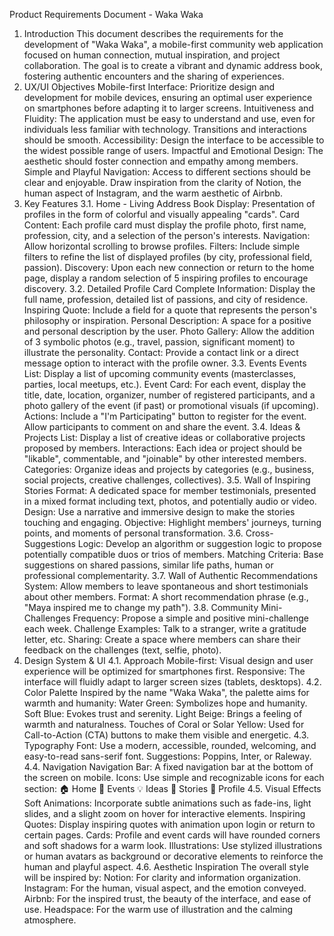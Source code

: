Product Requirements Document - Waka Waka
1. Introduction
This document describes the requirements for the development of "Waka Waka", a mobile-first community web application focused on human connection, mutual inspiration, and project collaboration. The goal is to create a vibrant and dynamic address book, fostering authentic encounters and the sharing of experiences.
2. UX/UI Objectives
Mobile-first Interface: Prioritize design and development for mobile devices, ensuring an optimal user experience on smartphones before adapting it to larger screens.
Intuitiveness and Fluidity: The application must be easy to understand and use, even for individuals less familiar with technology. Transitions and interactions should be smooth.
Accessibility: Design the interface to be accessible to the widest possible range of users.
Impactful and Emotional Design: The aesthetic should foster connection and empathy among members.
Simple and Playful Navigation: Access to different sections should be clear and enjoyable. Draw inspiration from the clarity of Notion, the human aspect of Instagram, and the warm aesthetic of Airbnb.
3. Key Features
3.1. Home - Living Address Book
Display: Presentation of profiles in the form of colorful and visually appealing "cards".
Card Content: Each profile card must display the profile photo, first name, profession, city, and a selection of the person's interests.
Navigation: Allow horizontal scrolling to browse profiles.
Filters: Include simple filters to refine the list of displayed profiles (by city, professional field, passion).
Discovery: Upon each new connection or return to the home page, display a random selection of 5 inspiring profiles to encourage discovery.
3.2. Detailed Profile Card
Complete Information: Display the full name, profession, detailed list of passions, and city of residence.
Inspiring Quote: Include a field for a quote that represents the person's philosophy or inspiration.
Personal Description: A space for a positive and personal description by the user.
Photo Gallery: Allow the addition of 3 symbolic photos (e.g., travel, passion, significant moment) to illustrate the personality.
Contact: Provide a contact link or a direct message option to interact with the profile owner.
3.3. Events
Events List: Display a list of upcoming community events (masterclasses, parties, local meetups, etc.).
Event Card: For each event, display the title, date, location, organizer, number of registered participants, and a photo gallery of the event (if past) or promotional visuals (if upcoming).
Actions: Include a "I'm Participating" button to register for the event. Allow participants to comment on and share the event.
3.4. Ideas & Projects
List: Display a list of creative ideas or collaborative projects proposed by members.
Interactions: Each idea or project should be "likable", commentable, and "joinable" by other interested members.
Categories: Organize ideas and projects by categories (e.g., business, social projects, creative challenges, collectives).
3.5. Wall of Inspiring Stories
Format: A dedicated space for member testimonials, presented in a mixed format including text, photos, and potentially audio or video.
Design: Use a narrative and immersive design to make the stories touching and engaging.
Objective: Highlight members' journeys, turning points, and moments of personal transformation.
3.6. Cross-Suggestions
Logic: Develop an algorithm or suggestion logic to propose potentially compatible duos or trios of members.
Matching Criteria: Base suggestions on shared passions, similar life paths, human or professional complementarity.
3.7. Wall of Authentic Recommendations
System: Allow members to leave spontaneous and short testimonials about other members.
Format: A short recommendation phrase (e.g., "Maya inspired me to change my path").
3.8. Community Mini-Challenges
Frequency: Propose a simple and positive mini-challenge each week.
Challenge Examples: Talk to a stranger, write a gratitude letter, etc.
Sharing: Create a space where members can share their feedback on the challenges (text, selfie, photo).
4. Design System & UI
4.1. Approach
Mobile-first: Visual design and user experience will be optimized for smartphones first.
Responsive: The interface will fluidly adapt to larger screen sizes (tablets, desktops).
4.2. Color Palette
Inspired by the name "Waka Waka", the palette aims for warmth and humanity:
Water Green: Symbolizes hope and humanity.
Soft Blue: Evokes trust and serenity.
Light Beige: Brings a feeling of warmth and naturalness.
Touches of Coral or Solar Yellow: Used for Call-to-Action (CTA) buttons to make them visible and energetic.
4.3. Typography
Font: Use a modern, accessible, rounded, welcoming, and easy-to-read sans-serif font.
Suggestions: Poppins, Inter, or Raleway.
4.4. Navigation
Navigation Bar: A fixed navigation bar at the bottom of the screen on mobile.
Icons: Use simple and recognizable icons for each section:
🏠 Home
📅 Events
💡 Ideas
🌟 Stories
👤 Profile
4.5. Visual Effects
Soft Animations: Incorporate subtle animations such as fade-ins, light slides, and a slight zoom on hover for interactive elements.
Inspiring Quotes: Display inspiring quotes with animation upon login or return to certain pages.
Cards: Profile and event cards will have rounded corners and soft shadows for a warm look.
Illustrations: Use stylized illustrations or human avatars as background or decorative elements to reinforce the human and playful aspect.
4.6. Aesthetic Inspiration
The overall style will be inspired by:
Notion: For clarity and information organization.
Instagram: For the human, visual aspect, and the emotion conveyed.
Airbnb: For the inspired trust, the beauty of the interface, and ease of use.
Headspace: For the warm use of illustration and the calming atmosphere.
